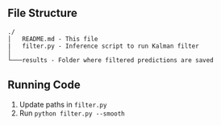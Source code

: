 ## File Structure

```
./
│   README.md - This file
|   filter.py - Inference script to run Kalman filter
│
└───results - Folder where filtered predictions are saved
```

## Running Code
1. Update paths in `filter.py`
2. Run `python filter.py --smooth`
